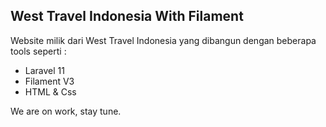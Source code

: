 ## West Travel Indonesia With Filament

Website milik dari West Travel Indonesia yang dibangun dengan beberapa tools seperti :

-   Laravel 11
-   Filament V3
-   HTML & Css

We are on work, stay tune.
